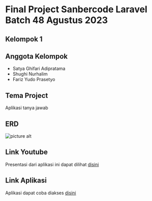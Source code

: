 # Final Project Sanbercode Laravel Batch 48 Agustus 2023



## Kelompok 1

## Anggota Kelompok

* Satya Ghifari Adipratama
* Shughi Nurhalim
* Fariz Yudo Prasetyo

## Tema Project

Aplikasi tanya jawab

## ERD

![picture alt](https://drive.google.com/uc?export=view&id=1vptZ9du7sPrakAJPovWzuOfv-7wK5E1N "Sanbercode Final project ERD")

## Link Youtube
Presentasi dari aplikasi ini dapat dilihat [disini]()

## Link Aplikasi
Aplikasi dapat coba diakses [disini]()

